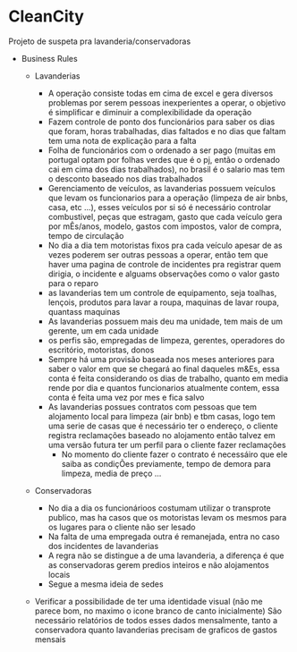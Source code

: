 # CleanCity
Projeto de suspeta pra lavanderia/conservadoras



- Business Rules 
   - Lavanderias
      - A operação consiste todas em cima de excel e gera diversos problemas por serem pessoas inexperientes a operar, o objetivo é simplificar e diminuir a complexibilidade da operação
      - Fazem controle de ponto dos funcionários para saber os dias que foram, horas trabalhadas, dias faltados e no dias que faltam tem uma nota de explicação para a falta
      - Folha de funcionários com o ordenado a ser pago (muitas em portugal optam por folhas verdes que é o pj, então o ordenado cai em cima dos dias trabalhados), no brasil é o salario mas tem o desconto baseado nos dias trabalhados
      - Gerenciamento de veículos, as lavanderias possuem veículos que levam os funcionarios para a operação (limpeza de air bnbs, casa, etc ...), esses veículos por si só é necessário controlar combustivel, peças que estragam, gasto que cada veículo gera por mÊs/anos, modelo, gastos com impostos, valor de compra, tempo de circulação
      - No dia a dia tem motoristas fixos pra cada veículo apesar de as vezes poderem ser outras pessoas a operar, então tem que haver uma pagina de controle de incidentes pra registrar quem dirigia, o incidente e alguams observações como o valor gasto  para o reparo
      - as lavanderias tem um controle de equipamento, seja toalhas, lençois, produtos para lavar a roupa, maquinas de lavar roupa, quantass maquinas
      - As lavanderias possuem mais deu ma unidade, tem mais de um gerente, um em cada unidade
      - os perfis são, empregadas de limpeza, gerentes, operadores do escritório, motoristas, donos
      - Sempre há uma provisão baseada nos meses anteriores para saber o valor em que se chegará ao final daqueles m&Es, essa conta é feita considerando os dias de trabalho, quanto em media rende por dia e quantos funcionarios atualmente contem, essa conta é feita uma vez por mes e fica salvo
      - As lavanderias possues contratos com pessoas que tem alojamento local para limpeza (air bnb) e tbm casas, logo tem uma serie de casas que é necessário ter o endereço, o cliente registra reclamações baseado no alojamento então talvez em uma versão futura ter um perfil para o cliente fazer reclamações
        - No momento do cliente fazer o contrato é necessáiro que ele saiba as condiçÕes previamente, tempo de demora para limpeza, media de preço ...


   - Conservadoras
      - No dia a dia os funcionárioos costumam utilizar o transprote publico, mas ha casos que os motoristas levam os mesmos para os lugares para o cliente não ser lesado
      - Na falta de uma empregada outra é remanejada, entra no caso dos incidentes de lavanderias
      - A regra não se distingue a de uma lavanderia, a diferença é que as conservadoras gerem predios inteiros e não alojamentos locais
      - Segue a mesma ideia de sedes
    
   - Verificar a possibilidade de ter uma identidade visual (não me parece bom, no maximo o icone branco de canto inicialmente)
São necessário relatórios de todos esses dados mensalmente, tanto a conservadora quanto lavanderias precisam de graficos de gastos mensais




